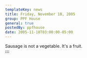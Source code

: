 ```yaml
---
templateKey: news
title: Friday, November 18, 2005
group: PPF House
general: true
postedBy: ppfhouse
date: 2005-11-18T03:00:00-05:00
---
```

Sausage is not a vegetable. It's a fruit.  
**:::**